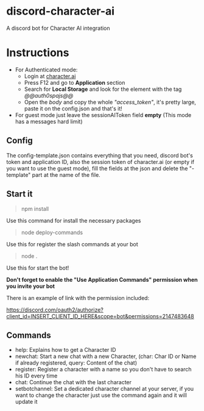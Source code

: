 # discord-character-ai
A discord bot for Character AI integration

# Instructions
+ For Authenticated mode:
  + Login at [character.ai](https://beta.character.ai/) 
  + Press F12 and go to **Application** section
  + Search for **Local Storage** and look for the element with the tag *@@auth0spajs@@*
  + Open the *body* and copy the whole *"access_token"*, it's pretty large, paste it on the config.json and that's it!
+ For guest mode just leave the sessionAIToken field **empty** (This mode has a messages hard limit)

## Config
The config-template.json contains everything that you need, discord bot's token and application ID, also the session token of character.ai (or empty if you want to use the guest mode), fill the fields at the json and delete the "-template" part at the name of the file.

## Start it
> npm install

Use this command for install the necessary packages

> node deploy-commands

Use this for register the slash commands at your bot

> node .

Use this for start the bot!

**Don't forget to enable the "Use Application Commands" permission when you invite your bot**

There is an example of link with the permission included:

https://discord.com/oauth2/authorize?client_id=INSERT_CLIENT_ID_HERE&scope=bot&permissions=2147483648

## Commands
+ help: Explains how to get a Character ID
+ newchat: Start a new chat with a new Character, (char: Char ID or Name if already registered, query: Content of the chat)
+ register: Register a character with a name so you don't have to search his ID every time
+ chat: Continue the chat with the last character
+ setbotchannel: Set a dedicated character channel at your server, if you want to change the character just use the command again and it will update it

